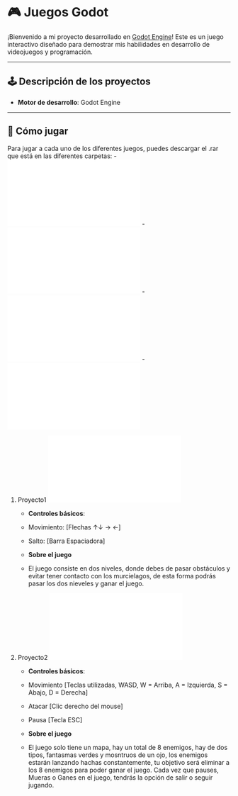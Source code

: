 # 🎮 Juegos Godot

¡Bienvenido a mi proyecto desarrollado en [Godot Engine](https://godotengine.org/)! Este es un juego interactivo diseñado para demostrar mis habilidades en desarrollo de videojuegos y programación.

---

## 🕹️ Descripción de los proyectos

- **Motor de desarrollo**: Godot Engine

---

## 🚀 Cómo jugar

Para jugar a cada uno de los diferentes juegos, puedes descargar el .rar que está en las diferentes carpetas:
    - ![Proyecto1](/Proyecto1/Clase2_Entregable.rar)
    - ![Proyecto2](/Proyecto2/RPG_Juan_Manuel_Morales_Garcia.rar)
    - ![Proyecto3](/Proyecto3/Runner_Infinito_Juan_Manuel_Morales_Garcia.rar)
    - ![Proyecto4](/Proyecto4/Entregable_Tarea1.rar)


1. Proyecto1
    ![Proyecto1](/Proyecto1/Clase2_Entregable.rar)

    - **Controles básicos**:
    - Movimiento: [Flechas ↑↓ → ←]
    - Salto: [Barra Espaciadora]

    - **Sobre el juego**
    - El juego consiste en dos niveles, donde debes de pasar obstáculos y evitar tener contacto con los murcielagos, de esta forma podrás pasar los dos nieveles y ganar el juego.

2. Proyecto2
    ![Proyecto2](/Proyecto2/RPG_Juan_Manuel_Morales_Garcia.rar)

    - **Controles básicos**:
    - Movimiento [Teclas utilizadas, WASD, W = Arriba, A = Izquierda, S = Abajo, D = Derecha]
    - Atacar [Clic derecho del mouse]
    - Pausa [Tecla ESC]

    - **Sobre el juego**
    - El juego solo tiene un mapa, hay un total de 8 enemigos, hay de dos tipos, fantasmas verdes y mosntruos de un ojo, los enemigos estarán lanzando hachas constantemente, tu objetivo será eliminar a los 8 enemigos para poder ganar el juego. Cada vez que pauses, Mueras o Ganes en el juego, tendrás la opción de salir o seguir jugando.
